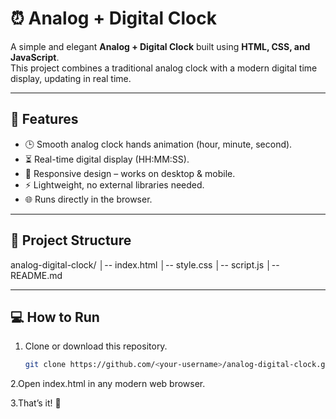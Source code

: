 # ⏰ Analog + Digital Clock

A simple and elegant **Analog + Digital Clock** built using **HTML, CSS, and JavaScript**.  
This project combines a traditional analog clock with a modern digital time display, updating in real time.

---

## 🚀 Features
- 🕒 Smooth analog clock hands animation (hour, minute, second).
- ⏳ Real-time digital display (HH:MM:SS).
- 📱 Responsive design – works on desktop & mobile.
- ⚡ Lightweight, no external libraries needed.
- 🌐 Runs directly in the browser.

---

## 📂 Project Structure
analog-digital-clock/
│-- index.html
│-- style.css
│-- script.js
│-- README.md


---

## 💻 How to Run
1. Clone or download this repository.  
   ```bash
   git clone https://github.com/<your-username>/analog-digital-clock.git
2.Open index.html in any modern web browser.

3.That’s it! 🎉

